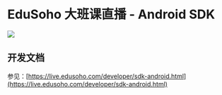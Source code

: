 # EduSoho 大班课直播 - Android SDK

[![](https://jitpack.io/v/edusoho-live/eslive-android-sdk.svg)](https://jitpack.io/#edusoho-live/eslive-android-sdk)

## 开发文档

参见：[https://live.edusoho.com/developer/sdk-android.html](https://live.edusoho.com/developer/sdk-android.html)
